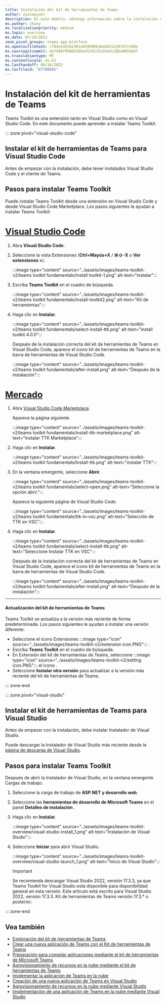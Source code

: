 ```yaml
---
title: Instalación del kit de herramientas de Teams
author: zyxiaoyuer
description: En este módulo, obtenga información sobre la instalación del kit de herramientas de Teams.
ms.author: zhany
ms.localizationpriority: medium
ms.topic: overview
ms.date: 07/29/2022
zone_pivot_groups: teams-app-platform
ms.openlocfilehash: c784e5d2242381a919500b16ab922a397bfc5d9e
ms.sourcegitcommit: de7496f9586316bed12d115cd3e4c18ba0854d4f
ms.translationtype: MT
ms.contentlocale: es-ES
ms.lasthandoff: 09/16/2022
ms.locfileid: "67780691"
---
```

# <a name="install-teams-toolkit"></a>Instalación del kit de herramientas de Teams

Teams Toolkit es una extensión tanto en Visual Studio como en Visual Studio Code. En este documento puede aprender a instalar Teams Toolkit.

::: zone pivot="visual-studio-code"

## <a name="install-teams-toolkit-for-visual-studio-code"></a>Instalar el kit de herramientas de Teams para Visual Studio Code

Antes de empezar con la instalación, debe tener instalados Visual Studio Code y el cliente de Teams.

## <a name="steps-to-install-teams-toolkit"></a>Pasos para instalar Teams Toolkit

Puede instalar Teams Toolkit desde una extensión en Visual Studio Code y desde Visual Studio Code Marketplace. Los pasos siguientes le ayudan a instalar Teams Toolkit:

# <a name="visual-studio-code"></a>[Visual Studio Code](#tab/vscode)

1. Abra **Visual Studio Code**.
1. Seleccione la vista Extensiones (**Ctrl+Mayús+X** / **⌘⇧-X** o **Ver extensiones >**).

   :::image type="content" source="../assets/images/teams-toolkit-v2/teams toolkit fundamentals/install toolkit-1.png" alt-text="instalar":::

1. Escriba **Teams Toolkit** en el cuadro de búsqueda.

   :::image type="content" source="../assets/images/teams-toolkit-v2/teams toolkit fundamentals/install-toolkit2.png" alt-text="Kit de herramientas":::

1. Haga clic en **Instalar**.
  
   :::image type="content" source="../assets/images/teams-toolkit-v2/teams toolkit fundamentals/select-install-ttk.png" alt-text="install toolkit 4.0.0":::

   Después de la instalación correcta del kit de herramientas de Teams en Visual Studio Code, aparece el icono kit de herramientas de Teams en la barra de herramientas de Visual Studio Code.

   :::image type="content" source="../assets/images/teams-toolkit-v2/teams toolkit fundamentals/after-install.png" alt-text="Después de la instalación":::

# <a name="marketplace"></a>[Mercado](#tab/marketplace)

1. Abra [Visual Studio Code Marketplace](https://marketplace.visualstudio.com/items?itemName=TeamsDevApp.ms-teams-vscode-extension).

   Aparece la página siguiente.

   :::image type="content" source="../assets/images/teams-toolkit-v2/teams toolkit fundamentals/install-ttk-marketplace.png" alt-text="instalar TTK Marketplace":::

1. Haga clic en **Instalar**.

   :::image type="content" source="../assets/images/teams-toolkit-v2/teams toolkit fundamentals/Install-ttk.png" alt-text="instalar TTK":::

1. En la ventana emergente, seleccione **Abrir**.

   :::image type="content" source="../assets/images/teams-toolkit-v2/teams toolkit fundamentals/select-open.png" alt-text="Seleccione la opción abrir.":::

   Aparece la siguiente página de Visual Studio Code.

   :::image type="content" source="../assets/images/teams-toolkit-v2/teams toolkit fundamentals/ttk-in-vsc.png" alt-text="Selección de TTK en VSC":::

1. Haga clic en **Instalar**.

   :::image type="content" source="../assets/images/teams-toolkit-v2/teams toolkit fundamentals/select-install-ttk.png" alt-text="Seleccione Instalar TTK en VSC":::

   Después de la instalación correcta del kit de herramientas de Teams en Visual Studio Code, aparece el icono kit de herramientas de Teams en la barra de herramientas de Visual Studio Code.

   :::image type="content" source="../assets/images/teams-toolkit-v2/teams toolkit fundamentals/after-install.png" alt-text="Después de la instalación":::

---

#### <a name="upgrade-teams-toolkit"></a>Actualización del kit de herramientas de Teams

Teams Toolkit se actualiza a la versión más reciente de forma predeterminada. Los pasos siguientes le ayudan a instalar una versión diferente:

* Seleccione el icono Extensiones :::image type="icon" source="../assets/images/teams-toolkit-v2/extension icon.PNG"::: .
* Escriba **Teams Toolkit**  en el cuadro de búsqueda.
* En Extensión del kit de herramientas de Teams, seleccione :::image type="icon" source="../assets/images/teams-toolkit-v2/setting icon.PNG"::: el icono .
* Seleccione **Instalar otra versión** para actualizar a la versión más reciente del kit de herramientas de Teams.

::: zone-end

::: zone pivot="visual-studio"

## <a name="install-teams-toolkit-for-visual-studio"></a>Instalar el kit de herramientas de Teams para Visual Studio

Antes de empezar con la instalación, debe instalar Instalador de Visual Studio.

Puede descargar la Instalador de Visual Studio más reciente desde la [página de descarga de Visual Studio](https://visualstudio.microsoft.com/vs/preview/).

## <a name="steps-to-install-teams-toolkit"></a>Pasos para instalar Teams Toolkit

Después de abrir la Instalador de Visual Studio, en la ventana emergente Cargas de trabajo:

1. Seleccione la carga de trabajo de **ASP.NET y desarrollo web**.
1. Seleccione las **herramientas de desarrollo de Microsoft Teams** en el panel **Detalles de instalación** .
1. Haga clic en **Instalar**.

   :::image type="content" source="../assets/images/teams-toolkit-overview/visual-studio-install_1.png" alt-text="Instalación de Visual Studio":::

1. Seleccione **Iniciar** para abrir Visual Studio.

    :::image type="content" source="../assets/images/teams-toolkit-overview/visual-studio-launch_1.png" alt-text="Inicio de Visual Studio":::

   > [!IMPORTANT]
   > Se recomienda descargar Visual Studio 2022, versión 17.3.3, ya que Teams Toolkit for Visual Studio está disponible para disponibilidad general en esta versión. Este artículo está escrito para Visual Studio 2022, versión 17.3.3. Kit de herramientas de Teams versión 17.3.* o posterior.

::: zone-end

## <a name="see-also"></a>Vea también

* [Exploración del kit de herramientas de Teams](explore-Teams-Toolkit.md)
* [Crear una nueva aplicación de Teams con el Kit de herramientas de Teams](create-new-project.md)
* [Preparación para compilar aplicaciones mediante el kit de herramientas de Microsoft Teams](build-environments.md)
* [Aprovisionamiento de recursos en la nube mediante el kit de herramientas de Teams](provision.md)
* [Implementar la aplicación de Teams en la nube](deploy.md)
* [Creación de una nueva aplicación de Teams en Visual Studio](create-new-teams-app-for-Visual-Studio.md)
* [Aprovisionamiento de recursos en la nube mediante Visual Studio](provision-cloud-resources.md)
* [Implementación de una aplicación de Teams en la nube mediante Visual Studio](deploy-teams-app.md)
